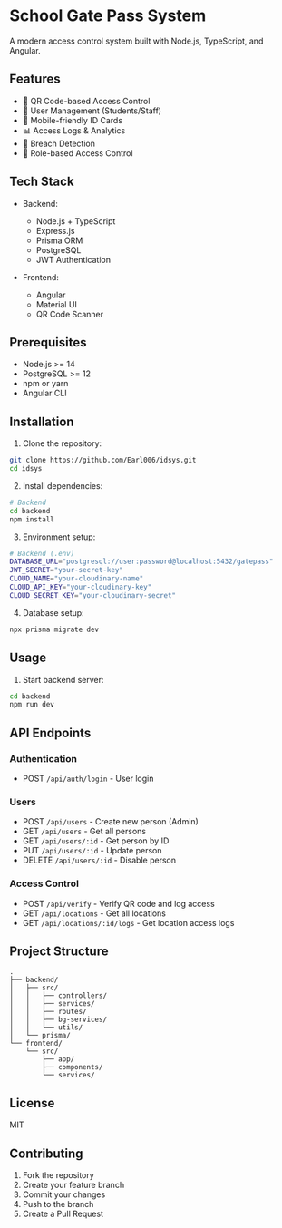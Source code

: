 
# School Gate Pass System

A modern access control system built with Node.js, TypeScript, and Angular.

## Features

- 🔐 QR Code-based Access Control
- 👥 User Management (Students/Staff)
- 📱 Mobile-friendly ID Cards
- 📊 Access Logs & Analytics
- 🚨 Breach Detection
- 🎯 Role-based Access Control

## Tech Stack

- Backend:
  - Node.js + TypeScript
  - Express.js
  - Prisma ORM
  - PostgreSQL
  - JWT Authentication
  
- Frontend:
  - Angular
  - Material UI
  - QR Code Scanner

## Prerequisites

- Node.js >= 14
- PostgreSQL >= 12
- npm or yarn
- Angular CLI

## Installation

1. Clone the repository:
```bash
git clone https://github.com/Earl006/idsys.git
cd idsys
```

2. Install dependencies:
```bash
# Backend
cd backend
npm install

```

3. Environment setup:
```bash
# Backend (.env)
DATABASE_URL="postgresql://user:password@localhost:5432/gatepass"
JWT_SECRET="your-secret-key"
CLOUD_NAME="your-cloudinary-name"
CLOUD_API_KEY="your-cloudinary-key"
CLOUD_SECRET_KEY="your-cloudinary-secret"
```

4. Database setup:
```bash
npx prisma migrate dev
```

## Usage

1. Start backend server:
```bash
cd backend
npm run dev
```

## API Endpoints

### Authentication
- POST `/api/auth/login` - User login

### Users
- POST `/api/users` - Create new person (Admin)
- GET `/api/users` - Get all persons
- GET `/api/users/:id` - Get person by ID
- PUT `/api/users/:id` - Update person
- DELETE `/api/users/:id` - Disable person

### Access Control
- POST `/api/verify` - Verify QR code and log access
- GET `/api/locations` - Get all locations
- GET `/api/locations/:id/logs` - Get location access logs

## Project Structure

```
.
├── backend/
│   ├── src/
│   │   ├── controllers/
│   │   ├── services/
│   │   ├── routes/
│   │   ├── bg-services/
│   │   └── utils/
│   └── prisma/
└── frontend/
    └── src/
        ├── app/
        ├── components/
        └── services/
```

## License

MIT

## Contributing

1. Fork the repository
2. Create your feature branch
3. Commit your changes
4. Push to the branch
5. Create a Pull Request
```

